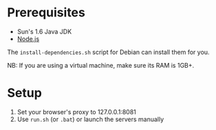 # Prerequisites

* Sun's 1.6 Java JDK
* [Node.js][1]

The `install-dependencies.sh` script for Debian can install them for you.

NB: If you are using a virtual machine, make sure its RAM is 1GB+.

# Setup

1. Set your browser's proxy to 127.0.0.1:8081
2. Use `run.sh` (or `.bat`) or launch the servers manually

[1]: http://nodejs.org/
